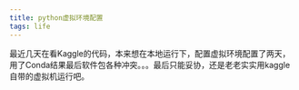 ```yaml
---
title: python虚拟环境配置
tags: life
---
```


​	最近几天在看Kaggle的代码，本来想在本地运行下，配置虚拟环境配置了两天，用了Conda结果最后软件包各种冲突。。。最后只能妥协，还是老老实实用kaggle自带的虚拟机运行吧。